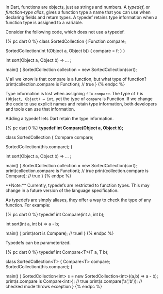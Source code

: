 In Dart, functions are objects, just as strings and numbers.
A _typedef_, or _function-type alias_, gives a function type a
name that you can use when declaring fields and return
types. A typedef retains type information
when a function type is assigned to a variable.

Consider the following code, which does not use a typedef.

{% pc dart 0 %}
class SortedCollection {
  Function compare;

  SortedCollection(int f(Object a, Object b)) {
    compare = f;
  }
}

int sort(Object a, Object b) => ... ;

main() {
  SortedCollection collection = new SortedCollection(sort);

  // all we know is that compare is a function, but what type of function?
  print(collection.compare is Function);  // true
}
{% endpc %}

Type information is lost when assigning `f` to `compare`.
The type of `f` is `(Object, Object) → int`, yet
the type of `compare` is Function.
If we change the code to use explicit names and retain type information,
both developers and tools can use that information.

Adding a typedef lets Dart retain the type information.

{% pc dart 0 %}
<b>typedef int Compare(Object a, Object b);</b>

class SortedCollection {
  Compare compare;

  SortedCollection(this.compare);
}

int sort(Object a, Object b) => ... ;

main() {
  SortedCollection collection = new SortedCollection(sort);
  print(collection.compare is Function);  // true
  print(collection.compare is Compare);   // true
}
{% endpc %}

<aside class="note" markdown="1">
**Note:** Currently, typedefs are restricted to function types.
This may change in a future version of the language specification.
</aside>

As typedefs are simply aliases, they offer a way to check the
type of any function. For example:

{% pc dart 0 %}
typedef int Compare(int a, int b);

int sort(int a, int b) => a - b;

main() {
  print(sort is Compare);  // true!
}
{% endpc %}

Typedefs can be parameterized.

{% pc dart 0 %}
typedef int Compare&lt;T>(T a, T b);

class SortedCollection&lt;T> {
  Compare&lt;T> compare;
  SortedCollection(this.compare);
}

main() {
  SortedCollection&lt;int> s = new SortedCollection&lt;int>((a,b) => a - b);
  print(s.compare is Compare&lt;int>);  // true
  print(s.compare('a','b'));  // checked mode throws exception
}
{% endpc %}